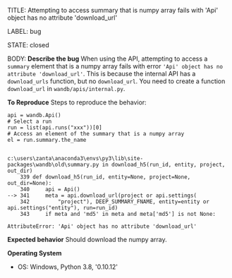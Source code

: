 TITLE:
Attempting to access summary that is numpy array fails with 'Api' object has no attribute 'download_url'

LABEL:
bug

STATE:
closed

BODY:
**Describe the bug**
When using the API, attempting to access a `summary` element that is a numpy array fails with error `'Api' object has no attribute 'download_url'`. This is because the internal API has a `download_urls` function, but no `download_url`. You need to create a function `download_url` in `wandb/apis/internal.py`.

**To Reproduce**
Steps to reproduce the behavior:
```
api = wandb.Api()
# Select a run
run = list(api.runs("xxx"))[0]
# Access an element of the summary that is a numpy array
el = run.summary.the_name


c:\users\zanta\anaconda3\envs\py3\lib\site-packages\wandb\old\summary.py in download_h5(run_id, entity, project, out_dir)
    339 def download_h5(run_id, entity=None, project=None, out_dir=None):
    340     api = Api()
--> 341     meta = api.download_url(project or api.settings(
    342         "project"), DEEP_SUMMARY_FNAME, entity=entity or api.settings("entity"), run=run_id)
    343     if meta and 'md5' in meta and meta['md5'] is not None:

AttributeError: 'Api' object has no attribute 'download_url'
```

**Expected behavior**
Should download the numpy array.

**Operating System**
 - OS: Windows, Python 3.8, '0.10.12'


